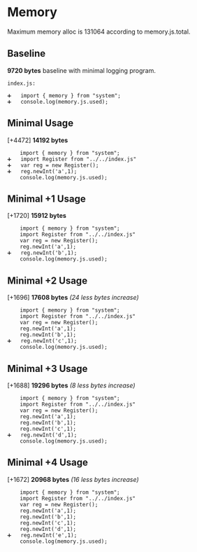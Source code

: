 # Memory

Maximum memory alloc is 131064 according to memory.js.total.

## Baseline

**9720 bytes** baseline with minimal logging program.

`index.js:`

	➕	import { memory } from "system";
	➕	console.log(memory.js.used);

## Minimal Usage

[+4472] **14192 bytes**

		import { memory } from "system";
	➕	import Register from "../../index.js"
	➕	var reg = new Register();
	➕	reg.newInt('a',1);
		console.log(memory.js.used);

## Minimal +1 Usage

[+1720] **15912 bytes**

		import { memory } from "system";
		import Register from "../../index.js"
		var reg = new Register();
		reg.newInt('a',1);
	➕	reg.newInt('b',1);
		console.log(memory.js.used);

## Minimal +2 Usage

[+1696] **17608 bytes** _(24 less bytes increase)_

		import { memory } from "system";
		import Register from "../../index.js"
		var reg = new Register();
		reg.newInt('a',1);
		reg.newInt('b',1);
	➕	reg.newInt('c',1);
		console.log(memory.js.used);

## Minimal +3 Usage

[+1688] **19296 bytes** _(8 less bytes increase)_

		import { memory } from "system";
		import Register from "../../index.js"
		var reg = new Register();
		reg.newInt('a',1);
		reg.newInt('b',1);
		reg.newInt('c',1);
	➕	reg.newInt('d',1);
		console.log(memory.js.used);

## Minimal +4 Usage

[+1672] **20968 bytes** _(16 less bytes increase)_

		import { memory } from "system";
		import Register from "../../index.js"
		var reg = new Register();
		reg.newInt('a',1);
		reg.newInt('b',1);
		reg.newInt('c',1);
		reg.newInt('d',1);
	➕	reg.newInt('e',1);
		console.log(memory.js.used);
